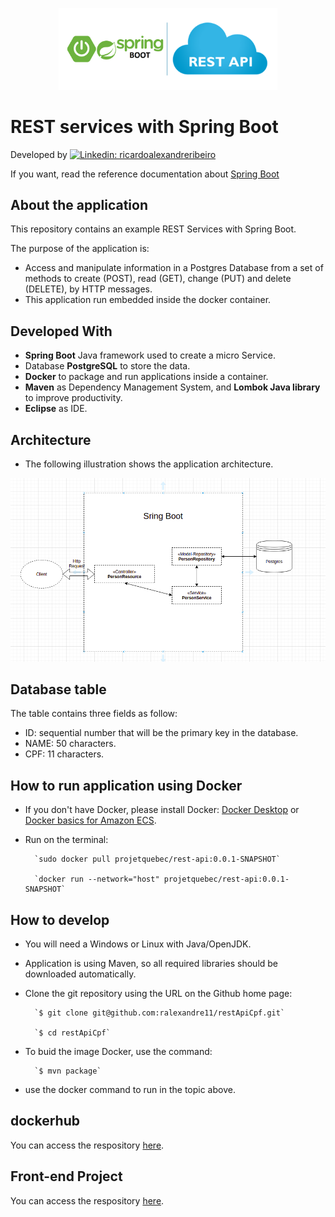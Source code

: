 <p align="center">
  <a href="https://docs.spring.io/spring-batch/docs/current/reference/html/index.html">
    <img src="src/main/resources/imgs/logo.png" alt="Logo" width="350">
  </a>
</p>

# REST services with Spring Boot

Developed by [![Linkedin: ricardoalexandreribeiro](https://img.shields.io/badge/-Ricardo%20Ribeiro-blue?style=flat-square&logo=Linkedin&logoColor=white&link=https://www.linkedin.com/in/ricardoalexandreribeiro/)](https://www.linkedin.com/in/ricardoalexandreribeiro/)

If you want, read the reference documentation about [Spring Boot](https://docs.spring.io/spring-boot/docs/current/reference/htmlsingle/)

## About the application

This repository contains an example REST Services with Spring Boot.

The purpose of the application is:
* Access and manipulate information in a Postgres Database from a set of methods to create (POST), read (GET), change (PUT) and delete (DELETE), by HTTP messages.
* This application run embedded inside the docker container.

## Developed With

* **Spring Boot** Java framework used to create a micro Service.
* Database **PostgreSQL** to store the data.
* **Docker** to package and run applications inside a container.
* **Maven** as Dependency Management System, and **Lombok Java library** to improve productivity.
* **Eclipse** as IDE.

## Architecture

* The following illustration shows the application architecture.

<p>
  <img src="src/main/resources/imgs/Architecture.png" alt="Architecture">
</p>

## Database table

The table contains three fields as follow:
  * ID: sequential number that will be the primary key in the database.
  * NAME: 50 characters.
  * CPF: 11 characters.

## How to run application using Docker
* If you don't have Docker, please install Docker:
[Docker Desktop](https://docs.docker.com/get-docker/) or [Docker basics for Amazon ECS](https://docs.aws.amazon.com/AmazonECS/latest/userguide/docker-basics.html).
* Run on the terminal:

		`sudo docker pull projetquebec/rest-api:0.0.1-SNAPSHOT`

		`docker run --network="host" projetquebec/rest-api:0.0.1-SNAPSHOT`

## How to develop
* You will need a Windows or Linux with Java/OpenJDK.
* Application is using Maven, so all required libraries should be downloaded automatically.
* Clone the git repository using the URL on the Github home page:

		`$ git clone git@github.com:ralexandre11/restApiCpf.git`

		`$ cd restApiCpf`

* To buid the image Docker, use the command:

		`$ mvn package`

* use the docker command to run in the topic above.

## dockerhub

You can access the respository [here](https://hub.docker.com/repository/docker/rest-api).

## Front-end Project

You can access the respository [here](https://github.com/ralexandre11/app-react-cpf).
